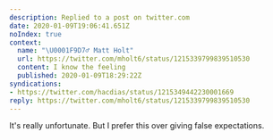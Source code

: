 ```yaml
---
description: Replied to a post on twitter.com
date: 2020-01-09T19:06:41.651Z
noIndex: true
context:
  name: "\U0001F9D7‍♂️ Matt Holt"
  url: https://twitter.com/mholt6/status/1215339799839510530
  content: I know the feeling
  published: 2020-01-09T18:29:22Z
syndications:
- https://twitter.com/hacdias/status/1215349442230001669
reply: https://twitter.com/mholt6/status/1215339799839510530
---
```


It's really unfortunate. But I prefer this over giving false expectations.

